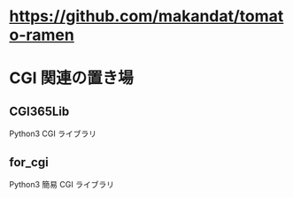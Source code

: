 # https://github.com/makandat/tomato-ramen
#   CGI 関連の置き場

## CGI365Lib
Python3 CGI ライブラリ

## for_cgi
Python3 簡易 CGI ライブラリ
